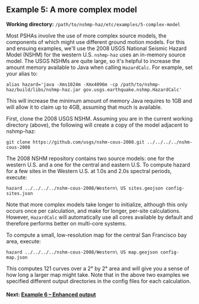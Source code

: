 Example 5: A more complex model
-------------------------------

__Working directory:__ `/path/to/nshmp-haz/etc/examples/5-complex-model`

Most PSHAs involve the use of more complex source models, the components of which might use different ground motion models. For this and ensuing examples, we'll use the 2008 USGS National Seismic Hazard Model (NSHM) for the western U.S. `nshmp-haz` uses an in-memory source model. The USGS NSHMs are quite large, so it's helpful to increase the amount memory available to Java when calling `HazardCalc`. For example, set your alias to:

```Shell
alias hazard='java -Xms1024m -Xmx4096m -cp /path/to/nshmp-haz/build/libs/nshmp-haz.jar gov.usgs.earthquake.nshmp.HazardCalc'
```

This will increase the minimum amount of memory Java requires to 1GB and will allow it to claim up to 4GB, assuming that much is available.

First, clone the 2008 USGS NSHM. Assuming you are in the current working directory (above), the following will create a copy of the model adjacent to nshmp-haz:

```Shell
git clone https://github.com/usgs/nshm-cous-2008.git ../../../../nshm-cous-2008
```

The 2008 NSHM repository contains two source models: one for the western U.S. and a one for the central and eastern U.S. To compute hazard for a few sites in the Western U.S. at 1.0s and 2.0s spectral periods, execute:

```Shell
hazard ../../../../nshm-cous-2008/Western\ US sites.geojson config-sites.json
```

Note that more complex models take longer to initialize, although this only occurs once per calculation, and make for longer, per-site calculations. However, `HazardCalc` will automatically use all cores available by default and therefore performs better on multi-core systems.

To compute a small, low-resolution map for the central San Francisco bay area, execute:

```Shell
hazard ../../../../nshm-cous-2008/Western\ US map.geojson config-map.json
```

This computes 121 curves over a 2° by 2° area and will give you a sense of how long a larger map might take. Note that in the above two examples we specified different output directories in the config files for each calculation.

#### Next: [Example 6 – Enhanced output](../6-enhanced-output)
